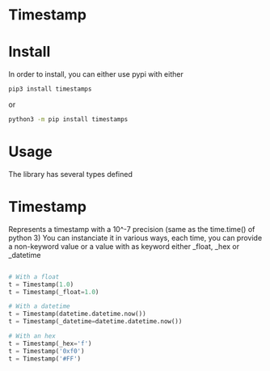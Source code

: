 Timestamp
=========

# Install
In order to install, you can either use pypi with either
```bash
pip3 install timestamps
```
or
```bash
python3 -m pip install timestamps
```

# Usage
The library has several types defined

# Timestamp
Represents a timestamp with a 10^-7 precision (same as the time.time() of python 3)
You can instanciate it in various ways, each time, you can provide a non-keyword value
	or a value with as keyword either _float, _hex or _datetime
```python

# With a float
t = Timestamp(1.0)
t = Timestamp(_float=1.0)

# With a datetime
t = Timestamp(datetime.datetime.now())
t = Timestamp(_datetime=datetime.datetime.now())

# With an hex
t = Timestamp(_hex='f')
t = Timestamp('0xf0')
t = Timestamp('#FF')
```
